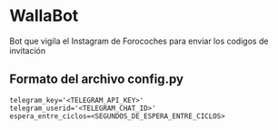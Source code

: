 # WallaBot
Bot que vigila el Instagram de Forocoches para enviar los codigos de invitación

## Formato del archivo config.py

    telegram_key='<TELEGRAM_API_KEY>'
    telegram_userid='<TELEGRAM_CHAT_ID>'
    espera_entre_ciclos=<SEGUNDOS_DE_ESPERA_ENTRE_CICLOS>
